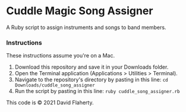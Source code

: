 # Cuddle Magic Song Assigner
A Ruby script to assign instruments and songs to band members.

### Instructions
These instructions assume you're on a Mac.

1. Download this repository and save it in your Downloads folder.
2. Open the Terminal application (Applications > Utilities > Terminal).
3. Navigate to the repository's directory by pasting in this line:
`cd Downloads/cuddle_song_assigner`
4. Run the script by pasting in this line:
`ruby cuddle_song_assigner.rb`

This code is © 2021 David Flaherty.